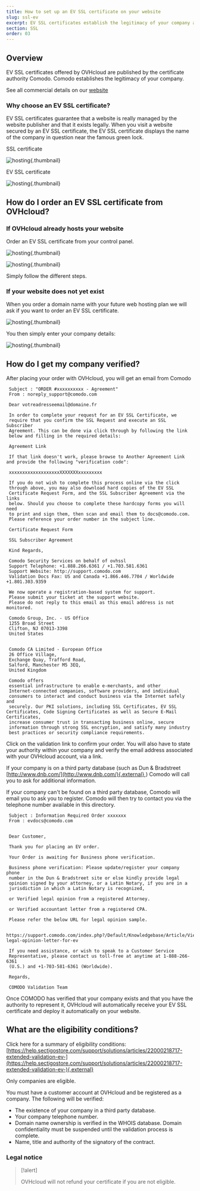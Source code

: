 ```yaml
---
title: How to set up an EV SSL certificate on your website
slug: ssl-ev
excerpt: EV SSL certificates establish the legitimacy of your company and reassure users that they can safely purchase on your website
section: SSL
order: 03
---
```



## Overview
EV SSL certificates offered by OVHcloud are published by the certificate authority Comodo. Comodo establishes the legitimacy of your company.

See all commercial details on our [website](https://www.ovh.com/asia/ssl/)


### Why choose an EV SSL certificate?
EV SSL certificates guarantee that a website is really managed by the website publisher and that it exists legally. When you visit a website secured by an EV SSL certificate, the EV SSL certificate displays the name of the company in question near the famous green lock.

SSL certificate


![hosting](images/ssl_non_EV.png){.thumbnail}

EV SSL certificate


![hosting](images/ssl_EV.png){.thumbnail}


## How do I order an EV SSL certificate from OVHcloud?

### If OVHcloud already hosts your website

Order an EV SSL certificate from your control panel.


![hosting](images/step1.png){.thumbnail}


![hosting](images/step2.png){.thumbnail}

Simply follow the different steps.


### If your website does not yet exist

When you order a domain name with your future web hosting plan we will ask if you want to order an EV SSL certificate.


![hosting](images/step3.png){.thumbnail}

You then simply enter your company details:


![hosting](images/step4.png){.thumbnail}


## How do I get my company verified?

After placing your order with OVHcloud, you will get an email from Comodo

```
 Subject : "ORDER #xxxxxxxxxx - Agreement"
 From : noreply_support@comodo.com
 
 Dear votreadresseemail@domaine.fr
 
 In order to complete your request for an EV SSL Certificate, we
 require that you confirm the SSL Request and execute an SSL Subscriber
 Agreement. This can be done via click through by following the link
 below and filling in the required details:
 
 Agreement Link
 
 If that link doesn't work, please browse to Another Agreement Link and provide the following "verification code":
 
 xxxxxxxxxxxxxxxxxxxXXXXXXXxxxxxxxxx
 
 If you do not wish to complete this process online via the click
 through above, you may also download hard copies of the EV SSL
 Certificate Request Form, and the SSL Subscriber Agreement via the links
 below. Should you choose to complete these hardcopy forms you will need
 to print and sign them, then scan and email them to docs@comodo.com.
 Please reference your order number in the subject line.
 
 Certificate Request Form
 
 SSL Subscriber Agreement
 
 Kind Regards,
 
 Comodo Security Services on behalf of ovhssl
 Support Telephone: +1.888.266.6361 / +1.703.581.6361
 Support Website: http://support.comodo.com
 Validation Docs Fax: US and Canada +1.866.446.7704 / Worldwide +1.801.303.9359
 
 We now operate a registration-based system for support.
 Please submit your ticket at the support website.
 Please do not reply to this email as this email address is not monitored.
 
 Comodo Group, Inc. - US Office
 1255 Broad Street
 Clifton, NJ 07013-3398
 United States
 
 
 Comodo CA Limited - European Office
 26 Office Village,
 Exchange Quay, Trafford Road,
 Salford, Manchester M5 3EQ,
 United Kingdom
 
 Comodo offers
 essential infrastructure to enable e-merchants, and other
 Internet-connected companies, software providers, and individual
 consumers to interact and conduct business via the Internet safely and
 securely. Our PKI solutions, including SSL Certificates, EV SSL Certificates, Code Signing Certificates as well as Secure E-Mail Certificates,
 increase consumer trust in transacting business online, secure
 information through strong SSL encryption, and satisfy many industry
 best practices or security compliance requirements.
```

Click on the validation link to confirm your order. You will also have to state your authority within your company and verify the email address associated with your OVHcloud account, via a link.

If your company is on a third party database (such as Dun & Bradstreet [http://www.dnb.com/](http://www.dnb.com/){.external},) Comodo will call you to ask for additional information.

If your company can't be found on a third party database, Comodo will email you to ask you to register. Comodo will then try to contact you via the telephone number available in this directory.

```
 Subject : Information Required Order xxxxxxx
 From : evdocs@comodo.com
 
 
 Dear Customer,
 
 Thank you for placing an EV order.
 
 Your Order is awaiting for Business phone verification.
 
 Business phone verification: Please update/register your company phone
 number in the Dun & Bradstreet site or else kindly provide legal
 opinion signed by your attorney, or a Latin Notary, if you are in a
 jurisdiction in which a Latin Notary is recognized,
 
 or Verified legal opinion from a registered Attorney.
 
 or Verified accountant letter from a registered CPA.
 
 Please refer the below URL for legal opinion sample.
 
 https://support.comodo.com/index.php?/Default/Knowledgebase/Article/View/900/87/sample-legal-opinion-letter-for-ev
 
 If you need assistance, or wish to speak to a Customer Service
 Representative, please contact us toll-free at anytime at 1-888-266-6361
 (U.S.) and +1-703-581-6361 (Worldwide).
 
 Regards,
 
 COMODO Validation Team
```

Once COMODO has verified that your company exists and that you have the authority to represent it, OVHcloud will automatically receive your EV SSL certificate and deploy it automatically on your website.


## What are the eligibility conditions?
Click here for a summary of eligibility conditions: [https://help.sectigostore.com/support/solutions/articles/22000218717-extended-validation-ev-](https://help.sectigostore.com/support/solutions/articles/22000218717-extended-validation-ev-){.external}

Only companies are eligible.

You must have a customer account at OVHcloud and be registered as a company. The following will be verified:

- The existence of your company in a third party database.
- Your company telephone number.
- Domain name ownership is verified in the WHOIS database. Domain confidentiality must be suspended until the validation process is complete.
- Name, title and authority of the signatory of the contract.


### Legal notice


> [!alert]
>
> OVHcloud will not refund your certificate if you are not eligible.
> 
